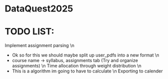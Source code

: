 # DataQuest2025

# TODO LIST: 
Implement assignment parsing \n
- Ok so for this we should maybe split up user_pdfs into a new format \n
- course name -> syllabus, assignments tab (Try and organize assignments) \n
Time allocation through weight distribution \n
- This is a algorithm im going to have to calculate \n
Exporting to calender
